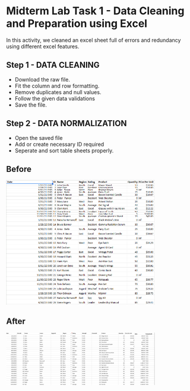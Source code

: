 
# Midterm Lab Task 1 - Data Cleaning and Preparation using Excel
In this activity, we cleaned an excel sheet full of errors and redundancy using different excel features.

## Step 1 - DATA CLEANING
- Download the raw file.
- Fit the column and row formatting.
- Remove duplicates and null values.
- Follow the given data validations
- Save the file.
  
## Step 2 - DATA NORMALIZATION
- Open the saved file
- Add or create necessary ID required
- Seperate and sort table sheets properly.

## Before
<img src="Images/Before.png" alt="Alt Text" Width="400" heigth="300">

## After
<img src="Images/After.png" alt="Alt Text" Width="400" heigth="300">

